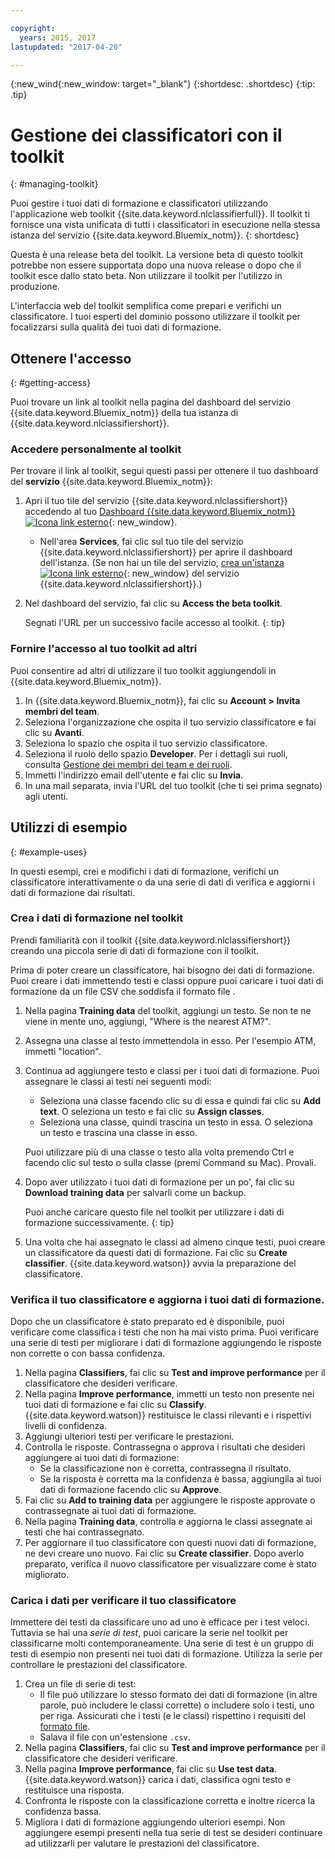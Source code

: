 ```yaml
---

copyright:
  years: 2015, 2017
lastupdated: "2017-04-20"

---
```


{:new_wind{:new_window: target="_blank"}
{:shortdesc: .shortdesc}
{:tip: .tip}

# Gestione dei classificatori con il toolkit
{: #managing-toolkit}

Puoi gestire i tuoi dati di formazione e classificatori utilizzando l'applicazione web toolkit {{site.data.keyword.nlclassifierfull}}. Il toolkit ti fornisce una vista unificata di tutti i classificatori in esecuzione nella stessa istanza del servizio {{site.data.keyword.Bluemix_notm}}.
{: shortdesc}

Questa è una release beta del toolkit. La versione beta di questo toolkit potrebbe non essere supportata dopo una nuova release o dopo che il toolkit esce dallo stato beta. Non utilizzare il toolkit per l'utilizzo in produzione.

L'interfaccia web del toolkit semplifica come prepari e verifichi un classificatore. I tuoi esperti del dominio possono utilizzare il toolkit per focalizzarsi sulla qualità dei tuoi dati di formazione.

## Ottenere l'accesso
{: #getting-access}

Puoi trovare un link al toolkit nella pagina del dashboard del servizio {{site.data.keyword.Bluemix_notm}} della tua istanza di {{site.data.keyword.nlclassifiershort}}.

### Accedere personalmente al toolkit

Per trovare il link al toolkit, segui questi passi per ottenere il tuo dashboard del **servizio** {{site.data.keyword.Bluemix_notm}}:

1. Apri il tuo tile del servizio {{site.data.keyword.nlclassifiershort}} accedendo al tuo [Dashboard {{site.data.keyword.Bluemix_notm}} ![Icona link esterno](../../icons/launch-glyph.svg "Icona link esterno")](https://console.{DomainName}/dashboard/services){: new_window}.

	-  Nell'area **Services**, fai clic sul tuo tile del servizio {{site.data.keyword.nlclassifiershort}} per aprire il dashboard dell'istanza. (Se non hai un tile del servizio, [crea un'istanza ![Icona link esterno](../../icons/launch-glyph.svg)](https://console.{DomainName}/catalog/services/natural-language-classifier/){: new_window} del servizio {{site.data.keyword.nlclassifiershort}}.)
1. Nel dashboard del servizio, fai clic su **Access the beta toolkit**.

	Segnati l'URL per un successivo facile accesso al toolkit.
	{: tip}

### Fornire l'accesso al tuo toolkit ad altri

Puoi consentire ad altri di utilizzare il tuo toolkit aggiungendoli in {{site.data.keyword.Bluemix_notm}}.

1.  In {{site.data.keyword.Bluemix_notm}}, fai clic su **Account > Invita membri del team**.
1.  Seleziona l'organizzazione che ospita il tuo servizio classificatore e fai clic su **Avanti**.
1.  Seleziona lo spazio che ospita il tuo servizio classificatore. 
1.  Seleziona il ruolo dello spazio **Developer**. Per i dettagli sui ruoli, consulta [Gestione dei membri dei team e dei ruoli](/docs/admin/users_roles.html).
1.  Immetti l'indirizzo email dell'utente e fai clic su **Invia**.
1.  In una mail separata, invia l'URL del tuo toolkit (che ti sei prima segnato) agli utenti.

## Utilizzi di esempio
{: #example-uses}

In questi esempi, crei e modifichi i dati di formazione, verifichi un classificatore interattivamente o da una serie di dati di verifica e aggiorni i dati di formazione dai risultati.

### Crea i dati di formazione nel toolkit

Prendi familiarità con il toolkit {{site.data.keyword.nlclassifiershort}} creando una piccola serie di dati di formazione con il toolkit.

Prima di poter creare un classificatore, hai bisogno dei dati di formazione. Puoi creare i dati immettendo testi e classi oppure puoi caricare i tuoi dati di formazione da un file CSV che soddisfa il formato file [](/docs/services/natural-language-classifier/using-your-data.html).
1. Nella pagina **Training data** del toolkit, aggiungi un testo. Se non te ne viene in mente uno, aggiungi, "Where is the nearest ATM?". 
1. Assegna una classe al testo immettendola in esso. Per l'esempio ATM, immetti "location".
1. Continua ad aggiungere testo e classi per i tuoi dati di formazione. Puoi assegnare le classi ai testi nei seguenti modi:
	-   Seleziona una classe facendo clic su di essa e quindi fai clic su **Add text**. O seleziona un testo e fai clic su **Assign classes**.
	-   Seleziona una classe, quindi trascina un testo in essa. O seleziona un testo e trascina una classe in esso.

	Puoi utilizzare più di una classe o testo alla volta premendo Ctrl e facendo clic sul testo o sulla classe (premi Command su Mac). Provali.
1. Dopo aver utilizzato i tuoi dati di formazione per un po', fai clic su **Download training data** per salvarli come un backup.

	Puoi anche caricare questo file nel toolkit per utilizzare i dati di formazione successivamente.
	{: tip}
1. Una volta che hai assegnato le classi ad almeno cinque testi, puoi creare un classificatore da questi dati di formazione. Fai clic su **Create classifier**. {{site.data.keyword.watson}} avvia la preparazione del classificatore.

### Verifica il tuo classificatore e aggiorna i tuoi dati di formazione.

Dopo che un classificatore è stato preparato ed è disponibile, puoi verificare come classifica i testi che non ha mai visto prima. Puoi verificare una serie di testi per migliorare i dati di formazione aggiungendo le risposte non corrette o con bassa confidenza.

1.  Nella pagina **Classifiers**, fai clic su **Test and improve performance** per il classificatore che desideri verificare.
1.  Nella pagina **Improve performance**, immetti un testo non presente nei tuoi dati di formazione e fai clic su **Classify**. {{site.data.keyword.watson}} restituisce le classi rilevanti e i rispettivi livelli di confidenza.
1.  Aggiungi ulteriori testi per verificare le prestazioni.
1.  Controlla le risposte. Contrassegna o approva i risultati che desideri aggiungere ai tuoi dati di formazione:
	- Se la classificazione non è corretta, contrassegna il risultato.
	- Se la risposta è corretta ma la confidenza è bassa, aggiungila ai tuoi dati di formazione facendo clic su **Approve**.
1.  Fai clic su **Add to training data** per aggiungere le risposte approvate o contrassegnate ai tuoi dati di formazione.
1.  Nella pagina **Training data**, controlla e aggiorna le classi assegnate ai testi che hai contrassegnato.
1.  Per aggiornare il tuo classificatore con questi nuovi dati di formazione, ne devi creare uno nuovo. Fai clic su **Create classifier**. Dopo averlo preparato, verifica il nuovo classificatore per visualizzare come è stato migliorato.

### Carica i dati per verificare il tuo classificatore

Immettere dei testi da classificare uno ad uno è efficace per i test veloci. Tuttavia se hai una *serie di test*, puoi caricare la serie nel toolkit per classificarne molti contemporaneamente. Una serie di test è un gruppo di testi di esempio non presenti nei tuoi dati di formazione. Utilizza la serie per controllare le prestazioni del classificatore.

1.  Crea un file di serie di test:
	- Il file può utilizzare lo stesso formato dei dati di formazione (in altre parole, può includere le classi corrette) o includere solo i testi, uno per riga. Assicurati che i testi (e le classi) rispettino i requisiti del [formato file](/docs/services/natural-language-classifier/using-your-data.html).
    -   Salava il file con un'estensione `.csv`.
1.  Nella pagina **Classifiers**, fai clic su **Test and improve performance** per il classificatore che desideri verificare.
1.  Nella pagina **Improve performance**, fai clic su **Use test data**. {{site.data.keyword.watson}} carica i dati, classifica ogni testo e restituisce una risposta.
1.  Confronta le risposte con la classificazione corretta e inoltre ricerca la confidenza bassa.
1.  Migliora i dati di formazione aggiungendo ulteriori esempi. Non aggiungere esempi presenti nella tua serie di test se desideri continuare ad utilizzarli per valutare le prestazioni del classificatore.
